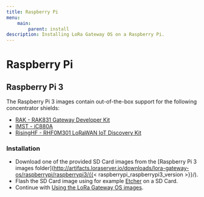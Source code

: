 ```yaml
---
title: Raspberry Pi
menu:
    main:
        parent: install
description: Installing LoRa Gateway OS on a Raspberry Pi.
---
```


# Raspberry Pi

## Raspberry Pi 3

The Raspberry Pi 3 images contain out-of-the-box support for the following
concentrator shields:

* [RAK - RAK831 Gateway Developer Kit](https://www.rakwireless.com/en/WisKeyOSH/RAK831)
* [IMST - iC880A](https://wireless-solutions.de/products/long-range-radio/ic880a.html)
* [RisingHF - RHF0M301 LoRaWAN IoT Discovery Kit](http://risinghf.com/#/product-details?product_id=9&lang=en)

### Installation

* Download one of the provided SD Card images from the [Raspberry Pi 3 images folder](http://artifacts.loraserver.io/downloads/lora-gateway-os/raspberrypi/raspberrypi3/{{< raspberrypi_raspberrypi3_version >}}/).
* Flash the SD Card image using for example [Etcher](https://www.balena.io/etcher/) on a SD Card.
* Continue with [Using the LoRa Gateway OS images](/lora-gateway-os/use/).
